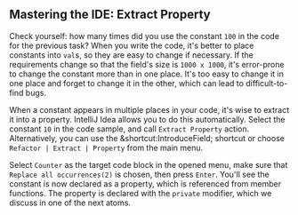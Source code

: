 ## Mastering the IDE: Extract Property

Check yourself: how many times did you use the constant `100` in the code for
the previous task? When you write the code, it's better to place  constants
into `val`s, so they are easy to change if necessary. If the requirements
change so that the field's size is `1000 x 1000`, it's error-prone to change
the constant more than in one place. It's too easy to change it in one place
and forget to change it in the other, which can lead to difficult-to-find bugs.

When a constant appears in multiple places in your code, it's wise to extract
it into a property. IntelliJ Idea allows you to do this automatically. Select
the constant `10` in the code sample, and call
<span class="control">`Extract Property`</span> action.
Alternatively, you can use the 
<span class="shortcut">&shortcut:IntroduceField;</span> shortcut or choose
<span class="control">`Refactor | Extract | Property`</span> from the main
menu.

Select `Counter` as the target code block in the opened menu, 
make sure that <span class="control">`Replace all occurrences(2)`</span> is
chosen, then press `Enter`. You'll see the constant is now declared as a
property, which is referenced from member functions. The property is declared
with the `private` modifier, which we discuss in one of the next atoms.
